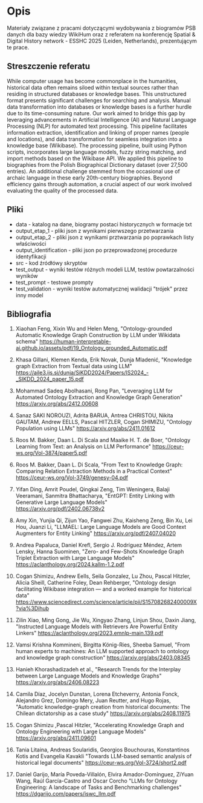 # Opis 

Materiały związane z pracami dotyczącymi wydobywania z biogramów PSB danych dla bazy wiedzy WikiHum oraz z referatem na konferencję Spatial & Digital History network - ESSHC 2025 (Leiden, Netherlands), prezentującym te prace.

## Streszczenie referatu

While computer usage has become commonplace in the humanities, historical data often remains siloed within textual sources rather than residing in structured databases or knowledge bases. This unstructured format presents significant challenges for searching and analysis. Manual data transformation into databases or knowledge bases is a further hurdle due to its time-consuming nature. Our work aimed to bridge this gap by leveraging advancements in Artificial Intelligence (AI) and Natural Language Processing (NLP) for automated text processing. This pipeline facilitates information extraction, identification and linking of proper names (people and locations), and data transformation for seamless integration into a knowledge base (Wikibase). The processing pipeline, built using Python scripts, incorporates large language models, fuzzy string matching, and import methods based on the Wikibase API.  We applied this pipeline to biographies from the Polish Biographical Dictionary dataset (over 27,500 entries). An additional challenge stemmed from the occasional use of archaic language in these early 20th-century biographies.  Beyond efficiency gains through automation, a crucial aspect of our work involved evaluating the quality of the processed data.

## Pliki

 - data - katalog na dane, biogramy postaci historycznych w formacje txt
 - output_etap_1 - pliki json z wynikami pierwszego przetwarzania
 - output_etap_2 - pliki json z wynikami prztwarzania po poprawkach listy właściwości
 - output_identification - pliki json po przeprowadzonej procedurze identyfikacji
 - src - kod źródłówy skryptów
 - test_output - wyniki testów różnych modeli LLM, testów powtarzalności wyników
 - test_prompt - testowe prompty
 - test_validation - wyniki testów automatycznej walidacji "trójek" przez inny model

## Bibliografia

1. Xiaohan Feng, Xixin Wu and Helen Meng, "Ontology-grounded Automatic Knowledge Graph Construction by LLM under Wikidata schema"
https://human-interpretable-ai.github.io/assets/pdf/19_Ontology_grounded_Automatic.pdf

2. Khasa Gillani, Klemen Kenda, Erik Novak, Dunja Mladenić, "Knowledge graph Extraction from Textual data using LLM"
https://aile3.ijs.si/dunja/SiKDD2024/Papers/IS2024_-_SIKDD_2024_paper_15.pdf

3. Mohammad Sadeq Abolhasani, Rong Pan, "Leveraging LLM for Automated Ontology Extraction and Knowledge Graph Generation"
https://arxiv.org/abs/2412.00608

4. Sanaz SAKI NOROUZI, Adrita BARUA, Antrea CHRISTOU, Nikita GAUTAM, Andrew EELLS, Pascal HITZLER, Cogan SHIMIZU, "Ontology Population using LLMs"
https://arxiv.org/abs/2411.01612

5. Roos M. Bakker, Daan L. Di Scala and Maaike H. T. de Boer, "Ontology Learning from Text: an Analysis on LLM Performance"
https://ceur-ws.org/Vol-3874/paper5.pdf

6. Roos M. Bakker, Daan L. Di Scala, "From Text to Knowledge Graph: Comparing Relation Extraction Methods in a Practical Context"
https://ceur-ws.org/Vol-3749/genesy-04.pdf

7. Yifan Ding, Amrit Poudel, Qingkai Zeng, Tim Weningera, Balaji Veeramani, Sanmitra Bhattacharya, "EntGPT: Entity Linking with Generative Large Language Models"
https://arxiv.org/pdf/2402.06738v2

8. Amy Xin, Yunjia Qi, Zijun Yao, Fangwei Zhu, Kaisheng Zeng, Bin Xu, Lei Hou, Juanzi Li, "LLMAEL: Large Language Models are Good Context Augmenters for Entity Linking"
https://arxiv.org/pdf/2407.04020

9. Andrea Papaluca, Daniel Krefl, Sergio J. Rodríguez Méndez, Artem Lensky, Hanna Suominen, "Zero- and Few-Shots Knowledge Graph Triplet Extraction with
Large Language Models"
https://aclanthology.org/2024.kallm-1.2.pdf

10. Cogan Shimizu, Andrew Eells, Seila Gonzalez, Lu Zhou, Pascal Hitzler, Alicia Sheill,
Catherine Foley, Dean Rehberger, "Ontology design facilitating Wikibase integration — and a worked example for historical data"
https://www.sciencedirect.com/science/article/pii/S157082682400009X?via%3Dihub

11. Zilin Xiao, Ming Gong, Jie Wu, Xingyao Zhang, Linjun Shou, Daxin Jiang, "Instructed Language Models with Retrievers Are Powerful Entity Linkers"
https://aclanthology.org/2023.emnlp-main.139.pdf

12. Vamsi Krishna Kommineni, Birgitta König-Ries, Sheeba Samuel, "From human experts to machines: An LLM supported approach to ontology and knowledge graph construction"
https://arxiv.org/abs/2403.08345

13. Hanieh Khorashadizadeh et al., "Research Trends for the Interplay between Large Language Models and Knowledge Graphs"
https://arxiv.org/abs/2406.08223

14. Camila Díaz, Jocelyn Dunstan, Lorena Etcheverry, Antonia Fonck, Alejandro Grez, Domingo Mery, Juan Reutter, and Hugo Rojas,
"Automatic knowledge-graph creation from historical documents: The Chilean dictatorship as a case study"
https://arxiv.org/abs/2408.11975

15. Cogan Shimizu ,Pascal Hitzler, "Accelerating Knowledge Graph and Ontology Engineering with Large Language Models"
https://arxiv.org/abs/2411.09601

16. Tania Litaina, Andreas Soularidis, Georgios Bouchouras, Konstantinos Kotis and Evangelia Kavakli "Towards LLM-based semantic analysis of historical legal documents"
https://ceur-ws.org/Vol-3724/short2.pdf

17. Daniel Garijo, María Poveda-Villalón, Elvira Amador-Domínguez, ZiYuan Wang, Raúl García-Castro and Oscar Corcho "LLMs for Ontology Engineering: A landscape of Tasks and Benchmarking challenges"
https://dgarijo.com/papers/iswc_llm.pdf

